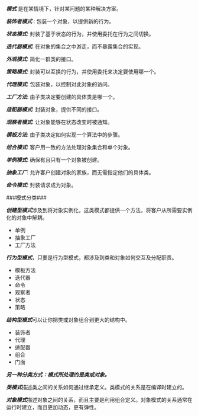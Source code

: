 ***模式*** 是在某情境下，针对某问题的某种解决方案。

***装饰者模式*** : 包装一个对象，以提供新的行为。

***状态模式***: 封装了基于状态的行为，并使用委托在行为之间切换。

***迭代器模式***: 在对象的集合之中游走，而不暴露集合的实现。

***外观模式***: 简化一群类的接口。

***策略模式***: 封装可以互换的行为，并使用委托来决定要使用哪一个。

***代理模式***: 包装对象，以控制对此对象的访问。

***工厂方法***: 由子类决定要创建的具体类是哪一个。

***适配器模式***: 封装对象，提供不同的接口。

***观察者模式***: 让对象能够在状态改变时被通知。

***模板方法***: 由子类决定如何实现一个算法中的步骤。

***组合模式***: 客户用一致的方法处理对象集合和单个对象。

***单例模式***: 确保有且只有一个对象被创建。

***抽象工厂***: 允许客户创建对象的家族，而无需指定他们的具体类。

***命令模式***: 封装请求成为对象。

###模式分类###

***创建型模式***涉及到将对象实例化，这类模式都提供一个方法，将客户从所需要实例化的对象中解耦。
   * 单例
   * 抽象工厂
   * 工厂方法


***行为型模式***，只要是行为型模式，都涉及到类和对象如何交互及分配职责。
   * 模板方法
   * 迭代器
   * 命令
   * 观察者
   * 状态
   * 策略

***结构型模式***可以让你把类或对象组合到更大的结构中。
   * 装饰者
   * 代理
   * 适配器
   * 组合
   * 门面

***另一种分类方式：模式所处理的是类或对象。***

***类模式***描述类之间的关系如何通过继承定义。类模式的关系是在编译时建立的。

***对象模式***描述对象之间的关系，而且主要是利用组合定义。对象模式的关系通常在运行时建立，而且更加动态，更有弹性。

